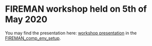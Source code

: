 # FIREMAN workshop held on 5th of May 2020 

You may find the presentation here: [workshop presentation](https://research.csc.fi/) in the [FIREMAN_comp_env_setup](https://github.com/5uperpalo/FIREMAN-project/tree/master/workshop_05132020/FIREMAN_workshop.pptx).<br/>
